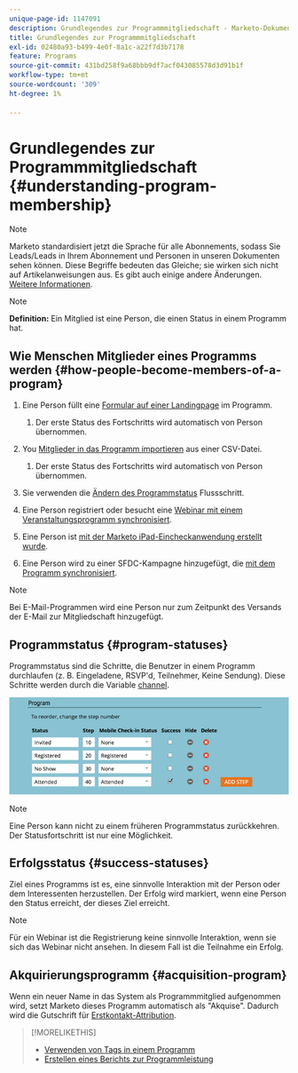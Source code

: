 ```yaml
---
unique-page-id: 1147091
description: Grundlegendes zur Programmmitgliedschaft - Marketo-Dokumente - Produktdokumentation
title: Grundlegendes zur Programmmitgliedschaft
exl-id: 02480a93-b499-4e0f-8a1c-a22f7d3b7178
feature: Programs
source-git-commit: 431bd258f9a68bbb9df7acf043085578d3d91b1f
workflow-type: tm+mt
source-wordcount: '309'
ht-degree: 1%

---
```


# Grundlegendes zur Programmmitgliedschaft {#understanding-program-membership}

>[!NOTE]
>
>Marketo standardisiert jetzt die Sprache für alle Abonnements, sodass Sie Leads/Leads in Ihrem Abonnement und Personen in unseren Dokumenten sehen können. Diese Begriffe bedeuten das Gleiche; sie wirken sich nicht auf Artikelanweisungen aus. Es gibt auch einige andere Änderungen. [Weitere Informationen](/help/marketo/product-docs/crm-sync/salesforce-sync/understanding-the-salesforce-sync.md).

>[!NOTE]
>
>**Definition:** Ein Mitglied ist eine Person, die einen Status in einem Programm hat.

## Wie Menschen Mitglieder eines Programms werden {#how-people-become-members-of-a-program}

1. Eine Person füllt eine [Formular auf einer Landingpage](/help/marketo/getting-started/quick-wins/landing-page-with-a-form.md) im Programm.

   1. Der erste Status des Fortschritts wird automatisch von Person übernommen.

1. You [Mitglieder in das Programm importieren](/help/marketo/product-docs/core-marketo-concepts/programs/working-with-programs/import-members-from-a-spreadsheet-into-a-program.md) aus einer CSV-Datei.

   1. Der erste Status des Fortschritts wird automatisch von Person übernommen.

1. Sie verwenden die [Ändern des Programmstatus](/help/marketo/product-docs/core-marketo-concepts/smart-campaigns/program-flow-actions/change-program-status.md) Flussschritt.
1. Eine Person registriert oder besucht eine [Webinar mit einem Veranstaltungsprogramm synchronisiert](/help/marketo/product-docs/demand-generation/events/understanding-events/event-partners.md).
1. Eine Person ist [mit der Marketo iPad-Eincheckanwendung erstellt wurde](/help/marketo/product-docs/core-marketo-concepts/mobile-apps/event-check-in/check-people-into-your-event-from-your-tablet.md).
1. Eine Person wird zu einer SFDC-Kampagne hinzugefügt, die [mit dem Programm synchronisiert](/help/marketo/product-docs/crm-sync/salesforce-sync/sfdc-sync-details/sfdc-sync-campaign-sync.md).

>[!NOTE]
>
>Bei E-Mail-Programmen wird eine Person nur zum Zeitpunkt des Versands der E-Mail zur Mitgliedschaft hinzugefügt.

## Programmstatus {#program-statuses}

Programmstatus sind die Schritte, die Benutzer in einem Programm durchlaufen (z. B. Eingeladene, RSVP&#39;d, Teilnehmer, Keine Sendung). Diese Schritte werden durch die Variable [channel](/help/marketo/product-docs/administration/tags/create-a-program-channel.md).

![](assets/image2015-2-5-15-3a14-3a48.png)

>[!NOTE]
>
>Eine Person kann nicht zu einem früheren Programmstatus zurückkehren. Der Statusfortschritt ist nur eine Möglichkeit.

## Erfolgsstatus {#success-statuses}

Ziel eines Programms ist es, eine sinnvolle Interaktion mit der Person oder dem Interessenten herzustellen. Der Erfolg wird markiert, wenn eine Person den Status erreicht, der dieses Ziel erreicht.

>[!NOTE]
>
>Für ein Webinar ist die Registrierung keine sinnvolle Interaktion, wenn sie sich das Webinar nicht ansehen. In diesem Fall ist die Teilnahme ein Erfolg.

## Akquirierungsprogramm  {#acquisition-program}

Wenn ein neuer Name in das System als Programmmitglied aufgenommen wird, setzt Marketo dieses Programm automatisch als &quot;Akquise&quot;. Dadurch wird die Gutschrift für [Erstkontakt-Attribution](/help/marketo/product-docs/reporting/revenue-cycle-analytics/revenue-tools/attribution/understanding-attribution.md).

>[!MORELIKETHIS]
>
>* [Verwenden von Tags in einem Programm](/help/marketo/product-docs/core-marketo-concepts/programs/working-with-programs/understanding-tags/use-tags-in-a-program.md)
>* [Erstellen eines Berichts zur Programmleistung](/help/marketo/product-docs/core-marketo-concepts/programs/program-performance-report/create-a-program-performance-report.md)
